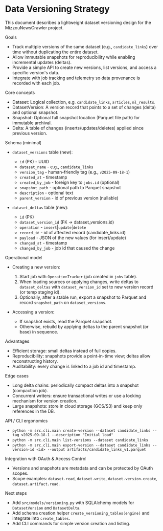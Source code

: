 # Data Versioning Strategy

This document describes a lightweight dataset versioning design for the MizzouNewsCrawler project.

Goals

- Track multiple versions of the same dataset (e.g., `candidate_links`) over time without duplicating the entire dataset.
- Allow immutable snapshots for reproducibility while enabling incremental updates (deltas).
- Provide a simple API to create new versions, list versions, and access a specific version's data.
- Integrate with job tracking and telemetry so data provenance is recorded with each job.

Core concepts

- Dataset: Logical collection, e.g. `candidate_links`, `articles`, `ml_results`.
- DatasetVersion: A version record that points to a set of changes (delta) and optional snapshot.
- Snapshot: Optional full snapshot location (Parquet file path) for immutable archival.
- Delta: A table of changes (inserts/updates/deletes) applied since previous version.

Schema (minimal)

- `dataset_versions` table (new):
  - `id` (PK) - UUID
  - `dataset_name` - e.g., `candidate_links`
  - `version_tag` - human-friendly tag (e.g., `v2025-09-18-1`)
  - `created_at` - timestamp
  - `created_by_job` - foreign key to `jobs.id` (optional)
  - `snapshot_path` - optional path to Parquet snapshot
  - `description` - optional text
  - `parent_version` - id of previous version (nullable)

- `dataset_deltas` table (new):
  - `id` (PK)
  - `dataset_version_id` (FK -> dataset_versions.id)
  - `operation` - `insert`|`update`|`delete`
  - `record_id` - id of affected record (candidate_links.id)
  - `payload` - JSON of the new values (for insert/update)
  - `changed_at` - timestamp
  - `changed_by_job` - job id that caused the change

Operational model

- Creating a new version:
  1. Start job with `OperationTracker` (job created in `jobs` table).
  2. When loading sources or applying changes, write deltas to `dataset_deltas` with `dataset_version_id` set to new version record (or temp staging id).
  3. Optionally, after a stable run, export a snapshot to Parquet and record `snapshot_path` on `dataset_versions`.

- Accessing a version:
  - If snapshot exists, read the Parquet snapshot.
  - Otherwise, rebuild by applying deltas to the parent snapshot (or base) in sequence.

Advantages

- Efficient storage: small deltas instead of full copies.
- Reproducibility: snapshots provide a point-in-time view; deltas allow reconstructing history.
- Auditability: every change is linked to a job id and timestamp.

Edge cases

- Long delta chains: periodically compact deltas into a snapshot (compaction job).
- Concurrent writers: ensure transactional writes or use a locking mechanism for version creation.
- Large snapshots: store in cloud storage (GCS/S3) and keep only references in the DB.

API / CLI ergonomics

- `python -m src.cli.main create-version --dataset candidate_links --tag v2025-09-18-1 --description "Initial load"`
- `python -m src.cli.main list-versions --dataset candidate_links`
- `python -m src.cli.main export-version --dataset candidate_links --version-id <id> --output artifacts/candidate_links_v1.parquet`

Integration with OAuth & Access Control

- Versions and snapshots are metadata and can be protected by OAuth scopes.
- Scope examples: `dataset.read`, `dataset.write`, `dataset.version.create`, `dataset.artifact.read`.

Next steps

- Add `src/models/versioning.py` with SQLAlchemy models for `DatasetVersion` and `DatasetDelta`.
- Add schema creation helper `create_versioning_tables(engine)` and integrate into `create_tables`.
- Add CLI commands for simple version creation and listing.
